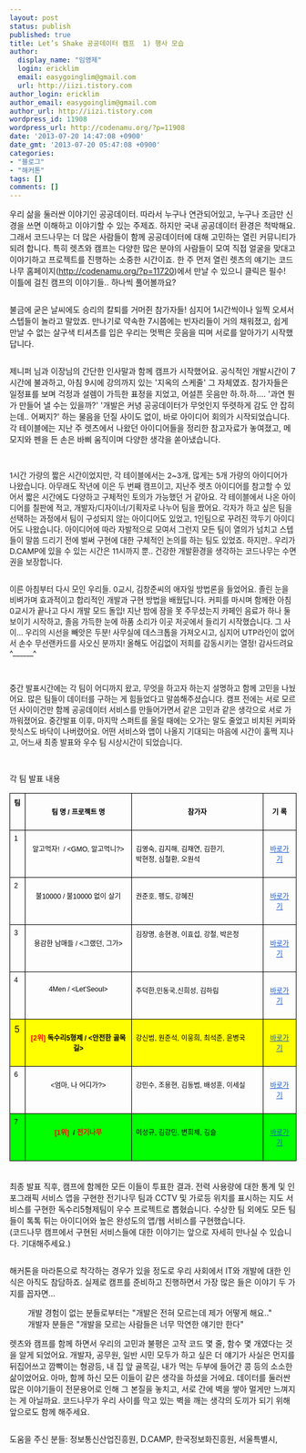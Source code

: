 ```yaml
---
layout: post
status: publish
published: true
title: Let’s Shake 공공데이터 캠프  1) 행사 모습
author:
  display_name: "임영제"
  login: ericklim
  email: easygoinglim@gmail.com
  url: http://iizi.tistory.com
author_login: ericklim
author_email: easygoinglim@gmail.com
author_url: http://iizi.tistory.com
wordpress_id: 11908
wordpress_url: http://codenamu.org/?p=11908
date: '2013-07-20 14:47:08 +0900'
date_gmt: '2013-07-20 05:47:08 +0900'
categories:
- "블로그"
- "해커톤"
tags: []
comments: []
---
```

<p>우리 삶을 둘러싼 이야기인 공공데이터. 따라서 누구나 연관되어있고, 누구나 조금만 신경을 쓰면 이해하고 이야기할 수 있는 주제죠. 하지만 국내 공공데이터 환경은 척박해요. 그래서 코드나무는 더 많은 사람들이 함께 공공데이터에 대해 고민하는 열린 커뮤니티가 되려 합니다. 특히 렛츠와 캠프는 다양한 많은 분야의 사람들이 모여 직접 얼굴을 맞대고 이야기하고 프로젝트를 진행하는 소중한 시간이죠. 한 주 먼저 열린 렛츠의 얘기는 코드나무 홈페이지(<a href="http://codenamu.org/?p=11720">http://codenamu.org/?p=11720</a>)에서 만날 수 있으니 클릭은 필수!<br />
이틀에 걸친 캠프의 이야기들.. 하나씩 풀어볼까요?</p>
<p style="text-align: center;"><img alt="" src="http://codenamu.org/wp-content/uploads/2013/07/072013_0614_LetsShake1.png" /></p>
<p>불금에 굳은 날씨에도 승리의 칼퇴를 거머쥔 참가자들! 심지어 1시간씩이나 일찍 오셔서 스텝들이 놀라고 말았죠. 만나기로 약속한 7시쯤에는 빈자리들이 거의 채워졌고, 쉽게 만날 수 없는 살구색 티셔츠를 입은 우리는 멋쩍은 웃음을 띠며 서로를 알아가기 시작했답니다.</p>
<p style="text-align: center;"><img alt="" src="http://codenamu.org/wp-content/uploads/2013/07/072013_0614_LetsShake2.png" /></p>
<p>제니퍼 님과 이장님의 간단한 인사말과 함께 캠프가 시작했어요. 공식적인 개발시간이 7시간에 불과하고, 아침 9시에 강의까지 있는 '지옥의 스케줄' 그 자체였죠. 참가자들은 일정표를 보며 걱정과 설렘이 가득한 표정을 지었고, 어설픈 웃음만 하.하.하…. '과연 뭔가 만들어 낼 수는 있을까?' '개발은 커녕 공공데이터가 무엇인지 뚜렷하게 감도 안 잡히는데.. 어쩌지?' 하는 물음을 던질 사이도 없이, 바로 아이디어 회의가 시작되었습니다. 각 테이블에는 지난 주 렛츠에서 나왔던 아이디어들을 정리한 참고자료가 놓여졌고, 메모지와 펜을 든 손은 바삐 움직이며 다양한 생각을 쏟아냈습니다.</p>
<p style="text-align: center;"><img alt="" src="http://codenamu.org/wp-content/uploads/2013/07/072013_0614_LetsShake3.png" /><span style="font-size: 10pt;"><br />
</span></p>
<p><span style="font-size: 10pt;">1시간 가량의 짧은 시간이었지만, 각 테이블에서는 2~3개, 많게는 5개 가량의 아이디어가 나왔습니다. 아무래도 작년에 이은 두 번째 캠프이고, 지난주 렛츠 아이디어를 참고할 수 있어서 짧은 시간에도 다양하고 구체적인 토의가 가능했던 거 같아요. 각 테이블에서 나온 아이디어를 칠판에 적고, 개발자/디자이너/기획자로 나누어 팀을 짰어요. 각자가 하고 싶은 팀을 선택하는 과정에서 팀이 구성되지 않는 아이디어도 있었고, 1인팀으로 꾸려진 깍두기 아이디어도 나왔습니다. 아이디어에 따라 자발적으로 모여서 그런지 모든 팀이 열의가 넘치고 스텝들이 말씀 드리기 전에 벌써 구현에 대한 구체적인 논의를 하는 팀도 있었죠. 하지만.. 우리가 D.CAMP에 있을 수 있는 시간은 11시까지 뿐.. 건강한 개발환경을 생각하는 코드나무는 수면권을 보장합니다.<br />
</span></p>
<p style="text-align: center;"><img alt="" src="http://codenamu.org/wp-content/uploads/2013/07/072013_0614_LetsShake4.png" /><span style="font-size: 1pt;"><br />
</span></p>
<p><span style="font-size: 10pt;">이른 아침부터 다시 모인 우리들. 0교시, 김창준씨의 애자일 방법론을 들었어요. 졸린 눈을 비벼가며 효과적이고 합리적인 개발과 구현 방법을 배웠답니다. 커피를 마시며 함께한 아침 0교시가 끝나고 다시 개발 모드 돌입! 지난 밤에 잠을 못 주무셨는지 카페인 음료가 하나 둘 보이기 시작하고, 졸음 가득한 눈에 하품 소리가 이곳 저곳에서 들리기 시작했습니다. 그 사이… 우리의 시선을 빼앗은 두분! 사무실에 데스크톱을 가져오시고, 심지어 UTP라인이 없어서 손수 무선랜카드를 사오신 분까지! 올해도 어김없이 저희를 감동시키는 열정! 감사드려요^______^<br />
</span></p>
<p style="text-align: center;"><img alt="" src="http://codenamu.org/wp-content/uploads/2013/07/072013_0614_LetsShake5.png" /><span style="font-size: 10pt;"><br />
</span></p>
<p><span style="font-size: 10pt;">중간 발표시간에는 각 팀이 어디까지 왔고, 무엇을 하고자 하는지 설명하고 함께 고민을 나눴어요. 많은 팀들이 데이터를 구하는 게 힘들었다고 말씀해주셨습니다. 캠프 전에는 서로 모르던 사이이건만 함께 공공데이터 서비스를 만들어가면서 같은 고민과 같은 생각으로 서로 가까워졌어요. 중간발표 이후, 마지막 스퍼트를 올릴 때에는 오가는 말도 줄었고 비치된 커피와 핫식스도 바닥이 나버렸어요. 어떤 서비스와 앱이 나올지 기대되는 마음에 시간이 훌쩍 지나고, 어느새 최종 발표와 우수 팀 시상시간이 되었습니다.<br />
</span></p>
<p style="text-align: center;"><img alt="" src="http://codenamu.org/wp-content/uploads/2013/07/072013_0614_LetsShake6.png" /><span style="font-size: 10pt;"><br />
</span></p>
<p>각 팀 발표 내용<span style="font-family: 굴림; font-size: 12pt;"><br />
</span></p>
<div style="text-align: center;">
<table style="border-collapse: collapse;" border="0">
<colgroup>
<col style="width: 27px;" />
<col style="width: 233px;" />
<col style="width: 310px;" />
<col style="width: 66px;" /></colgroup>
<tbody valign="top">
<tr>
<td style="border: solid black 0.75pt; padding: 7px;"><span style="color: black; font-family: 굴림; font-size: 9pt;"><strong>팀</strong></span></td>
<td style="border-top: solid black 0.75pt; border-left: none; border-bottom: solid black 0.75pt; border-right: solid black 0.75pt; padding: 7px;">
<p style="text-align: center;"><span style="color: black; font-size: 9pt;"><strong><span style="font-family: 굴림;">팀 </span><span style="font-family: 굴림;">명</span><span style="font-family: Arial;"> / </span><span style="font-family: 굴림;">프로젝트</span><span><span style="font-family: Arial;"> </span></span><span style="font-family: 굴림;">명</span></strong></span></p>
</td>
<td style="border-top: solid black 0.75pt; border-left: none; border-bottom: solid black 0.75pt; border-right: solid black 0.75pt; padding: 7px;">
<p style="text-align: center;"><span style="color: black; font-family: 굴림; font-size: 9pt;"><strong>참가자</strong></span></p>
</td>
<td style="border-top: solid black 0.75pt; border-left: none; border-bottom: solid black 0.75pt; border-right: solid black 0.75pt; padding: 7px;">
<p style="text-align: center;"><span style="color: black; font-size: 9pt;"><strong><span style="font-family: 굴림;">기</span><span><span style="font-family: Arial;"> </span></span><span style="font-family: 굴림;">록</span></strong></span></p>
</td>
</tr>
<tr>
<td style="border-top: none; border-left: solid black 0.75pt; border-bottom: solid black 0.75pt; border-right: solid black 0.75pt; padding: 7px;"><span style="color: black; font-family: Arial; font-size: 9pt;">1</span></td>
<td style="border-top: none; border-left: none; border-bottom: solid black 0.75pt; border-right: solid black 0.75pt; padding: 7px;">
<p style="text-align: center;"><span style="color: black; font-size: 9pt;"><span style="font-family: 굴림;">알고먹자</span><span style="font-family: Arial;">!  / &lt;GMO, </span><span style="font-family: 굴림;">알고먹니</span><span style="font-family: Arial;">?&gt;</span></span></p>
</td>
<td style="border-top: none; border-left: none; border-bottom: solid black 0.75pt; border-right: solid black 0.75pt; padding: 7px;">
<p style="text-align: left;"><span style="color: black; font-size: 9pt;"><span style="font-family: 굴림;">김영숙</span><span style="font-family: Arial;">, </span><span style="font-family: 굴림;">김지해</span><span style="font-family: Arial;">, </span><span style="font-family: 굴림;">김채연</span><span style="font-family: Arial;">, </span><span style="font-family: 굴림;">김한기</span><span style="font-family: Arial;">,<br />
</span><span style="font-family: 굴림;">박현정</span><span style="font-family: Arial;">, </span><span style="font-family: 굴림;">심철환</span><span style="font-family: Arial;">, </span><span style="font-family: 굴림;">오원석</span></span></p>
</td>
<td style="border-top: none; border-left: none; border-bottom: solid black 0.75pt; border-right: solid black 0.75pt; padding: 7px;">
<p style="text-align: center;"><a href="https://docs.google.com/document/d/1SX-K2jaPNznfoUyUtI5XDawTLcdhl4TnjhfUDS6SXug/edit?usp=sharing"><span style="color: #1155cc; font-family: 굴림; font-size: 9pt; text-decoration: underline;">바로가기</span></a></p>
</td>
</tr>
<tr style="height: 31px;">
<td style="border-top: none; border-left: solid black 0.75pt; border-bottom: solid black 0.75pt; border-right: solid black 0.75pt; padding: 7px;"><span style="color: black; font-family: Arial; font-size: 9pt;">2</span></td>
<td style="border-top: none; border-left: none; border-bottom: solid black 0.75pt; border-right: solid black 0.75pt; padding: 7px;">
<p style="text-align: center;"><span style="color: black; font-size: 9pt;"><span style="font-family: 굴림;">불</span><span style="font-family: Arial;">10000 / </span><span style="font-family: 굴림;">불</span><span style="font-family: Arial;">10000 </span><span style="font-family: 굴림;">없이</span><span><span style="font-family: Arial;"> </span></span><span style="font-family: 굴림;">살기</span></span></p>
</td>
<td style="border-top: none; border-left: none; border-bottom: solid black 0.75pt; border-right: solid black 0.75pt; padding: 7px;">
<p style="text-align: left;"><span style="color: black; font-size: 9pt;"><span style="font-family: 굴림;">권준호</span><span style="font-family: Arial;">, </span><span style="font-family: 굴림;">펭도</span><span style="font-family: Arial;">, </span><span style="font-family: 굴림;">강혜진</span></span></p>
</td>
<td style="border-top: none; border-left: none; border-bottom: solid black 0.75pt; border-right: solid black 0.75pt; padding: 7px;">
<p style="text-align: center;"><a href="https://docs.google.com/document/d/1g7Tq5ag-sUZmRc615lgiE-jistAbDFrdSgMZRTohEhs/edit?usp=sharing"><span style="color: #1155cc; font-family: 굴림; font-size: 9pt; text-decoration: underline;">바로가기</span></a></p>
</td>
</tr>
<tr>
<td style="border-top: none; border-left: solid black 0.75pt; border-bottom: solid black 0.75pt; border-right: solid black 0.75pt; padding: 7px;"><span style="color: black; font-family: Arial; font-size: 9pt;">3</span></td>
<td style="border-top: none; border-left: none; border-bottom: solid black 0.75pt; border-right: solid black 0.75pt; padding: 7px;">
<p style="text-align: center;"><span style="color: black; font-size: 9pt;"><span style="font-family: 굴림;">용감한</span><span><span style="font-family: Arial;"> </span></span><span style="font-family: 굴림;">남매들</span><span style="font-family: Arial;"> / &lt;</span><span style="font-family: 굴림;">그랬던</span><span style="font-family: Arial;">, </span><span style="font-family: 굴림;">그가</span><span style="font-family: Arial;">&gt;</span></span></p>
</td>
<td style="border-style: none solid solid none; border-bottom-color: black; border-bottom-width: 0.75pt; border-right-color: black; border-right-width: 0.75pt; padding: 7px;"><span style="color: black; font-size: 9pt;"><span style="font-family: 굴림;">김장명</span><span style="font-family: Arial;">, </span><span style="font-family: 굴림;">송현경</span><span style="font-family: Arial;">, </span><span style="font-family: 굴림;">이효섭</span><span style="font-family: Arial;">, </span><span style="font-family: 굴림;">강철</span><span style="font-family: Arial;">, </span><span style="font-family: 굴림;">박은정</span></span></td>
<td style="border-top: none; border-left: none; border-bottom: solid black 0.75pt; border-right: solid black 0.75pt; padding: 7px;">
<p style="text-align: center;"><a href="https://docs.google.com/document/d/1zh6bKgHaF3kVaz33bWKEDWePkaI4DFCQLis7PpWPowQ/edit?usp=sharing"><span style="color: #1155cc; font-family: 굴림; font-size: 9pt; text-decoration: underline;">바로가기</span></a></p>
</td>
</tr>
<tr style="height: 31px;">
<td style="border-top: none; border-left: solid black 0.75pt; border-bottom: solid black 0.75pt; border-right: solid black 0.75pt; padding: 7px;"><span style="color: black; font-family: Arial; font-size: 9pt;">4</span></td>
<td style="border-top: none; border-left: none; border-bottom: solid black 0.75pt; border-right: solid black 0.75pt; padding: 7px;">
<p style="text-align: center;"><span style="color: black; font-family: Arial; font-size: 9pt;">4Men / &lt;Let'Seoul&gt;</span></p>
</td>
<td style="border-top: none; border-left: none; border-bottom: solid black 0.75pt; border-right: solid black 0.75pt; padding: 7px;">
<p style="text-align: left;"><span style="color: black; font-size: 9pt;"><span style="font-family: 굴림;">주덕한</span><span style="font-family: Arial;">,</span><span style="font-family: 굴림;">민동국</span><span style="font-family: Arial;">,</span><span style="font-family: 굴림;">신희성</span><span style="font-family: Arial;">, </span><span style="font-family: 굴림;">김하림</span></span></p>
</td>
<td style="border-top: none; border-left: none; border-bottom: solid black 0.75pt; border-right: solid black 0.75pt; padding: 7px;">
<p style="text-align: center;"><a href="https://docs.google.com/document/d/1kT0rYySoj7RMkMd3oQCBzzY90BXvfowXJG4oM9am3oM/edit?usp=sharing"><span style="color: #1155cc; font-family: 굴림; font-size: 9pt; text-decoration: underline;">바로가기</span></a></p>
</td>
</tr>
<tr style="background: yellow;">
<td style="border-top: none; border-left: solid black 0.75pt; border-bottom: solid black 0.75pt; border-right: solid black 0.75pt; padding: 7px;">5</td>
<td style="border-top: none; border-left: none; border-bottom: solid black 0.75pt; border-right: solid black 0.75pt; padding: 7px;">
<p style="text-align: center;"><span style="color: red; font-size: 9pt;"><strong><span style="font-family: Arial;">[2</span><span style="font-family: 굴림;">위</span><span style="font-family: Arial;">] </span><span style="color: black;"><span style="font-family: 굴림;">독수리</span><span style="font-family: Arial;">5</span><span style="font-family: 굴림;">형제</span><span style="font-family: Arial;"> / &lt;</span><span style="font-family: 굴림;">안전한</span><span><span style="font-family: Arial;"> </span></span><span style="font-family: 굴림;">골목길</span><span style="font-family: Arial;">&gt;</span></span></strong></span></p>
</td>
<td style="border-top: none; border-left: none; border-bottom: solid black 0.75pt; border-right: solid black 0.75pt; padding: 7px;">
<p style="text-align: left;"><span style="color: black; font-size: 9pt;"><span style="font-family: 굴림;">강신범</span><span style="font-family: Arial;">, </span><span style="font-family: 굴림;">원준석</span><span style="font-family: Arial;">, </span><span style="font-family: 굴림;">이웅희</span><span style="font-family: Arial;">, </span><span style="font-family: 굴림;">최석준</span><span style="font-family: Arial;">, </span><span style="font-family: 굴림;">윤병국</span></span></p>
</td>
<td style="border-top: none; border-left: none; border-bottom: solid black 0.75pt; border-right: solid black 0.75pt; padding: 7px;">
<p style="text-align: center;"><a href="https://docs.google.com/document/d/1Ea68g0lvTjvn7sDsbgPglRqswdnxP6qTSJ4Cs7T_pWk/edit?usp=sharing"><span style="color: #1155cc; font-family: 굴림; font-size: 9pt; text-decoration: underline;">바로가기</span></a></p>
</td>
</tr>
<tr>
<td style="border-top: none; border-left: solid black 0.75pt; border-bottom: solid black 0.75pt; border-right: solid black 0.75pt; padding: 7px;"><span style="color: black; font-family: Arial; font-size: 9pt;">6</span></td>
<td style="border-top: none; border-left: none; border-bottom: solid black 0.75pt; border-right: solid black 0.75pt; padding: 7px;">
<p style="text-align: center;"><span style="color: black; font-size: 9pt;"><span style="font-family: Arial;">&lt;</span><span style="font-family: 굴림;">엄마</span><span style="font-family: Arial;">, </span><span style="font-family: 굴림;">나</span><span><span style="font-family: Arial;"> </span></span><span style="font-family: 굴림;">어디가</span><span style="font-family: Arial;">?&gt;</span></span></p>
</td>
<td style="border-top: none; border-left: none; border-bottom: solid black 0.75pt; border-right: solid black 0.75pt; padding: 7px;">
<p style="text-align: left;"><span style="color: black; font-size: 9pt;"><span style="font-family: 굴림;">강민수</span><span style="font-family: Arial;">, </span><span style="font-family: 굴림;">조용현</span><span style="font-family: Arial;">, </span><span style="font-family: 굴림;">김동범</span><span style="font-family: Arial;">, </span><span style="font-family: 굴림;">배성훈</span><span style="font-family: Arial;">, </span><span style="font-family: 굴림;">이세실</span></span></p>
</td>
<td style="border-top: none; border-left: none; border-bottom: solid black 0.75pt; border-right: solid black 0.75pt; padding: 7px;">
<p style="text-align: center;"><a href="https://docs.google.com/document/d/117BuCVh7yZtG9u7gCqxUWfbbWMrwEH5Vkz2vCwlN6yg/edit?usp=sharing"><span style="color: #1155cc; font-family: 굴림; font-size: 9pt; text-decoration: underline;">바로가기</span></a></p>
</td>
</tr>
<tr style="background: lime;">
<td style="border-top: none; border-left: solid black 0.75pt; border-bottom: solid black 0.75pt; border-right: solid black 0.75pt; padding: 7px;"><span style="color: black; font-family: Arial; font-size: 9pt;">7</span></td>
<td style="border-top: none; border-left: none; border-bottom: solid black 0.75pt; border-right: solid black 0.75pt; padding: 7px;">
<p style="text-align: center;"><span style="color: red; font-size: 9pt;"><strong><span style="font-family: Arial;">[1</span><span style="font-family: 굴림;">위</span><span style="font-family: Arial;">]  <span style="color: black;">/ </span></span><span style="font-family: 굴림;">전기나무</span></strong></span></p>
</td>
<td style="border-top: none; border-left: none; border-bottom: solid black 0.75pt; border-right: solid black 0.75pt; padding: 7px;">
<p style="text-align: left;"><span style="color: black; font-size: 9pt;"><span style="font-family: 굴림;">이성규</span><span style="font-family: Arial;">, </span><span style="font-family: 굴림;">김강민</span><span style="font-family: Arial;">, </span><span style="font-family: 굴림;">변희제</span><span style="font-family: Arial;">, </span><span style="font-family: 굴림;">김슬</span></span></p>
</td>
<td style="border-top: none; border-left: none; border-bottom: solid black 0.75pt; border-right: solid black 0.75pt; padding: 7px;">
<p style="text-align: center;"><a href="https://docs.google.com/document/d/140TfU6sMSOWZomLmBl-EYdXCMHJDe6IRClpwF42DdBU/edit?usp=sharing"><span style="color: #1155cc; font-family: 굴림; font-size: 9pt; text-decoration: underline;">바로가기</span></a></p>
</td>
</tr>
</tbody>
</table>
</div>
<p><span style="font-family: 굴림; font-size: 12pt;"><br />
</span>최종 발표 직후, 캠프에 함께한 모든 이들이 투표한 결과. 전력 사용량에 대한 통계 및 인포그래픽 서비스 앱을 구현한 전기나무 팀과 CCTV 및 가로등 위치를 표시하는 지도 서비스를 구현한 독수리5형제팀이 우수 프로젝트로 뽑혔습니다. 수상한 팀 외에도 모든 팀들이 톡톡 튀는 아이디어와 높은 완성도의 앱/웹 서비스를 구현했습니다.<br />
(코드나무 캠프에서 구현된 서비스들에 대한 이야기는 앞으로 자세히 만나실 수 있습니다. 기대해주세요.)</p>
<p style="text-align: center;"><img alt="" src="http://codenamu.org/wp-content/uploads/2013/07/072013_0614_LetsShake7.png" /></p>
<p>해커톤을 마라톤으로 착각하는 경우가 있을 정도로 우리 사회에서 IT와 개발에 대한 인식은 아직도 참담하죠. 실제로 캠프를 준비하고 진행하면서 가장 많은 들은 이야기 두 가지를 꼽자면…</p>
<p style="margin-left: 24pt;">개발 경험이 없는 분들로부터는 "개발은 전혀 모르는데 제가 어떻게 해요.."<br />
개발자 분들은 "개발을 모르는 사람들은 너무 막연한 얘기만 한다"</p>
<p>렛츠와 캠프를 함께 하면서 우리의 고민과 불평은 고작 코드 몇 줄, 함수 몇 개였다는 것을 알게 되었어요. 개발자, 공무원, 일반 시민 모두가 하고 싶은 더 얘기가 사실은 먼지를 뒤집어쓰고 깜빡이는 형광등, 내 집 앞 골목길, 내가 먹는 두부에 들어간 콩 등의 소소한 삶이었어요. 아마, 함께 하신 모든 이들이 같은 생각을 하셨을 거에요. 데이터를 둘러싼 많은 이야기들이 전문용어로 인해 그 본질을 놓치고, 서로 간에 벽을 쌓아 멀게만 느껴지는 게 아닐까요. 코드나무가 우리 사이를 막고 있는 벽을 깨는 생각의 도끼가 되기 위해 앞으로도 함께 해주세요.</p>
<p style="text-align: center;"><img alt="" src="http://codenamu.org/wp-content/uploads/2013/07/072013_0614_LetsShake8.png" /></p>
<p>도움을 주신 분들: 정보통신산업진흥원, D.CAMP, 한국정보화진흥원, 서울특별시,</p>
